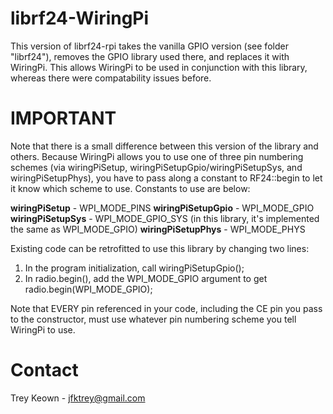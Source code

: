 librf24-WiringPi
================

This version of librf24-rpi takes the vanilla GPIO version (see folder "librf24"), removes the GPIO library used there, and replaces it with WiringPi. This allows WiringPi to be used in conjunction with this library, whereas there were compatability issues before.

IMPORTANT
=========

Note that there is a small difference between this version of the library and others. Because WiringPi allows you to use one of three pin numbering schemes (via wiringPiSetup, wiringPiSetupGpio/wiringPiSetupSys, and wiringPiSetupPhys), you have to pass along a constant to RF24::begin to let it know which scheme to use. Constants to use are below:

**wiringPiSetup** - WPI_MODE_PINS
**wiringPiSetupGpio** - WPI_MODE_GPIO
**wiringPiSetupSys** - WPI_MODE_GPIO_SYS (in this library, it's implemented the same as WPI_MODE_GPIO)
**wiringPiSetupPhys** - WPI_MODE_PHYS

Existing code can be retrofitted to use this library by changing two lines:
1. In the program initialization, call wiringPiSetupGpio();
2. In radio.begin(), add the WPI_MODE_GPIO argument to get radio.begin(WPI_MODE_GPIO);

Note that EVERY pin referenced in your code, including the CE pin you pass to the constructor, must use whatever pin numbering scheme you tell WiringPi to use.

Contact
=======

Trey Keown - jfktrey@gmail.com